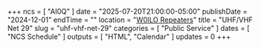 +++
ncs = [ "AI0Q" ]
date = "2025-07-20T21:00:00-05:00"
publishDate = "2024-12-01"
endTime = ""
location = "[W0ILO Repeaters](/radios/)"
title = "UHF/VHF Net 29"
slug = "uhf-vhf-net-29"
categories = [ "Public Service" ]
dates = [ "NCS Schedule" ]
outputs = [ "HTML", "Calendar" ]
updates = 0
+++
